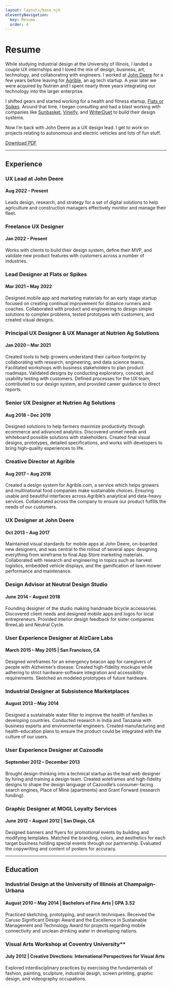 ```yaml
---
layout: layouts/base.njk
eleventyNavigation:
  key: Resume
  order: 4
---
```

# Resume

While studying industrial design at the University of Illinois, I landed a couple UX internships and I loved the mix of design, business, art, technology, and collaborating with engineers. I worked at [John&nbsp;Deere](https://www.deere.com/en/) for a few years before leaving for [Agrible](https://nutrienagsolutions.com/agrible), an ag tech startup. A year later we were acquired by Nutrien and I spent nearly three years integrating our technology into the larger enterprise.

I shifted gears and started working for a health and fitness startup, [Flats or Spikes](https://www.flatsorspikes.com). Around that time, I began consulting and had a blast working with companies like [Sunbasket](https://sunbasket.com), [Vineify](https://vineify.com), and [WriterDuet](https://www.writerduet.com) to build their design systems.

Now I’m back with John&nbsp;Deere as a UX design lead. I get to work on projects relating to autonomous and electric vehicles and lots of fun stuff.

<!-- Button -->
[Download PDF](resume.pdf)

  <!-- HTML -->
  <!-- <button name="button" onclick="/resume.pdf">Download PDF</button> -->
<!-- this one ^ worked maybe -->

  <!-- HTML from original github page -->
  <!-- <a href="/files/resume.pdf"><button type="button">Download PDF</button> -->

  <!-- Markdown - did not look like button -->
  <!-- [Download PDF](/resume.pdf){: .btn} -->

<!-- My Job Template stuff -->

---

## Experience

<!-- Template
  ### Title
  #### Start – Stop
  Description
-->

### UX Lead at John&nbsp;Deere
#### Aug 2022 – Present
Leads design, research, and strategy for a set of digital solutions to help agriculture and construction managers effectively monitor and manage their fleet.

### Freelance UX Designer
#### Jan 2022 – Present
Works with clients to build their design system, define their MVP, and validate new product features with customers across a number of industries.

### Lead Designer at Flats or Spikes
#### Mar 2021 – May 2022
Designed mobile app and marketing materials for an early stage startup focused on creating continual improvement for distance runners and coaches. Collaborated with product and engineering to design simple solutions to complex problems, tested prototypes with customers, and created visual designs.

### Principal UX Designer & UX Manager at Nutrien Ag Solutions
#### Jan 2020 – Mar 2021
Created tools to help growers understand their carbon footprint by collaborating with research, engineering, and data science teams. Facilitated workshops with business stakeholders to plan product roadmaps. Validated designs by conducting exploratory, concept, and usability testing with customers. Defined processes for the UX team, contributed to our design system, and provided career guidance to direct reports.

### Senior UX Designer at Nutrien Ag Solutions
#### Aug 2018 – Dec 2019
Designed solutions to help farmers maximize productivity through ecommerce and advanced analytics. Discovered unmet needs and whiteboard possible solutions with stakeholders. Created final visual designs, prototypes, detailed specifications, and works with developers to bring high-quality experiences to life.

### Creative Director at Agrible
#### Aug 2017 – Aug 2018
Created a design system for Agrible.com, a service which helps growers and multinational food companies make sustainable choices. Ensuring usable and beautiful interfaces across Agrible’s analytical and data-heavy services. Collaborated across the company to ensure our product fulfills the needs of our customers.

### UX Designer at John&nbsp;Deere
#### Oct 2013 – Aug 2017
Maintained visual standards for mobile apps at John Deere, on-boarded new designers, and was central to the rollout of several apps: designing everything from wireframe to final App Store marketing materials. Collaborated with research and engineering in topics such as harvest logistics, embedded vehicle displays, and the gamification of lawn mower performance and maintenance.

### Design Advisor at Neutral Design Studio
#### June 2014 – August 2018
Founding designer of the studio making handmade bicycle accessories. Discovered client needs and designed mobile apps and logos for local entrepreneurs. Provided interior design feedback for sister companies BrewLab and Neutral Cycle.

### User Experience Designer at AlzCare Labs
#### March 2015 – May 2015 | San Francisco, CA
Designed wireframes for an emergency beacon app for caregivers of people with Alzheimer’s disease. Created high-fidelity mockups while adhering to strict hardware-software integration and accessibility requirements. Sketched an modeled prototypes of future hardware.

### Industrial Designer at Subsistence Marketplaces
#### August 2013 – May 2014
Designed a sustainable water filter to improve the health of families in developing countries. Conducted research in India and Tanzania with business experts and environmental engineers. Created manufacturing and health-education plans to ensure the product could be integrated with the culture of our users.

### User Experience Designer at Cazoodle
#### September 2012 – December 2013
Brought design-thinking into a technical startup as the lead web designer by hiring and training a design team. Created wireframes and high-fidelity designs to shape the design language of Cazoodle’s consumer-facing search engines, Place of Mine (apartments) and Grant Forward (research funding).

### Graphic Designer at MOGL Loyalty Services
#### June 2012 – August 2012 | San Diego, CA
Designed banners and flyers for promotional events by building and modifying templates. Matched the branding, colors, and aesthetics for each target business holding special events through our partnership. Evaluated the copywriting and content of posters for accuracy.

---

## Education

### Industrial Design at the University of Illinois at Champaign-Urbana
#### August 2010 – May 2014 | Bachelors of Fine Arts | GPA 3.52
Practiced sketching, prototyping, and search techniques. Received the Caruso Significant Design Award and the Excellence in Sustainable Management and Technology Award for projects regarding mobile connectivity and unclean drinking water in developing nations.

### Visual Arts Workshop at Coventry University**
#### July 2012 | Creative Directions: International Perspectives for Visual Arts
Explored interdisciplinary practices by exercising the fundamentals of fashion, painting, sculpture, industrial design, screen printing, graphic design, and videography occupations.